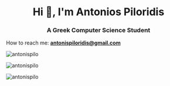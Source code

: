 <h1 align="center">Hi 👋, I'm Antonios Piloridis</h1>
<h3 align="center">A Greek Computer Science Student</h3>

How to reach me: **antonispiloridis@gmail.com**

</p>

<p><img align="center" src="https://github-readme-streak-stats.herokuapp.com/?user=antonispilo&" alt="antonispilo" /></p>

<p><img align="center" src="https://github-readme-stats.vercel.app/api/top-langs?username=antonispilo&show_icons=true&locale=en&layout=compact" alt="antonispilo" /></p>

<p align="left"> <img src="https://komarev.com/ghpvc/?username=antonispilo&label=Profile%20views&color=0e75b6&style=flat" alt="antonispilo" /> </p>
